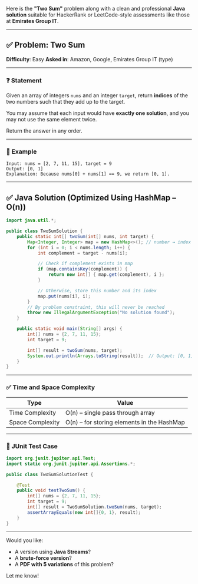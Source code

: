 Here is the **"Two Sum"** problem along with a clean and professional **Java solution** suitable for HackerRank or LeetCode-style assessments like those at **Emirates Group IT**.

---

## ✅ Problem: Two Sum

**Difficulty**: Easy
**Asked in**: Amazon, Google, Emirates Group IT (type)

---

### ❓ Statement

Given an array of integers `nums` and an integer `target`, return **indices** of the two numbers such that they add up to the target.

You may assume that each input would have **exactly one solution**, and you may not use the same element twice.

Return the answer in any order.

---

### 🧪 Example

```
Input: nums = [2, 7, 11, 15], target = 9
Output: [0, 1]
Explanation: Because nums[0] + nums[1] == 9, we return [0, 1].
```

---

## ✅ Java Solution (Optimized Using HashMap – O(n))

```java
import java.util.*;

public class TwoSumSolution {
    public static int[] twoSum(int[] nums, int target) {
        Map<Integer, Integer> map = new HashMap<>(); // number → index
        for (int i = 0; i < nums.length; i++) {
            int complement = target - nums[i];

            // Check if complement exists in map
            if (map.containsKey(complement)) {
                return new int[] { map.get(complement), i };
            }

            // Otherwise, store this number and its index
            map.put(nums[i], i);
        }
        // By problem constraint, this will never be reached
        throw new IllegalArgumentException("No solution found");
    }

    public static void main(String[] args) {
        int[] nums = {2, 7, 11, 15};
        int target = 9;

        int[] result = twoSum(nums, target);
        System.out.println(Arrays.toString(result));  // Output: [0, 1]
    }
}
```

---

### ✅ Time and Space Complexity

| Type             | Value                                      |
| ---------------- | ------------------------------------------ |
| Time Complexity  | O(n) – single pass through array           |
| Space Complexity | O(n) – for storing elements in the HashMap |

---

### 🧪 JUnit Test Case

```java
import org.junit.jupiter.api.Test;
import static org.junit.jupiter.api.Assertions.*;

public class TwoSumSolutionTest {

    @Test
    public void testTwoSum() {
        int[] nums = {2, 7, 11, 15};
        int target = 9;
        int[] result = TwoSumSolution.twoSum(nums, target);
        assertArrayEquals(new int[]{0, 1}, result);
    }
}
```

---

Would you like:

- A version using **Java Streams**?
- A **brute-force version**?
- A **PDF with 5 variations** of this problem?

Let me know!
